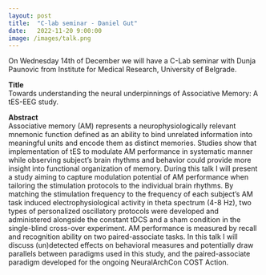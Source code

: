 ```yaml
---
layout: post
title:  "C-lab seminar - Daniel Gut"
date:   2022-11-20 9:00:00
image: /images/talk.png
---
```


On Wednesday 14th of December we will have a C-Lab seminar with Dunja Paunovic from Institute for Medical Research, University of Belgrade.

**Title**  
Towards understanding the neural underpinnings of Associative Memory: A tES-EEG study.

**Abstract**  
Associative memory (AM) represents a neurophysiologically relevant mnemonic function defined as an ability to bind unrelated information into meaningful units and encode them as distinct memories. Studies show that implementation of tES to modulate AM performance in systematic manner while observing subject’s brain rhythms and behavior could provide more insight into functional organization of memory. During this talk I will present a study aiming to capture modulation potential of AM performance when tailoring the stimulation protocols to the individual brain rhythms.
By matching the stimulation frequency to the frequency of each subject’s AM task induced electrophysiological activity in theta spectrum (4-8 Hz), two types of personalized oscillatory protocols were developed and administered alongside the constant tDCS and a sham condition in the single-blind cross-over experiment. AM performance is measured by recall and recognition ability on two paired-associate tasks. In this talk I will discuss (un)detected effects on behavioral measures and potentially draw parallels between paradigms used in this study, and the paired-associate paradigm developed for the ongoing NeuralArchCon COST Action.
